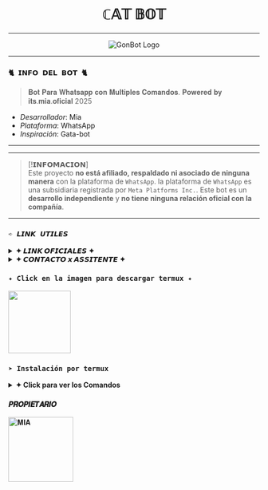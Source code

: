 <h1 align="center"> ℂ𝔸𝕋 𝔹𝕆𝕋</h1>

---

<p align="center">
  <img src="https://files.catbox.moe/cmza9t.jpg" alt="GonBot Logo">
</p>

---
### **`🐈 𝗜𝗡𝗙𝗢 𝗗𝗘𝗟 𝗕𝗢𝗧 🐈`**
> 𝐁𝐨𝐭 𝐏𝐚𝐫𝐚 𝐖𝐡𝐚𝐭𝐬𝐚𝐩𝐩 𝐜𝐨𝐧 𝐌𝐮𝐥𝐭𝐢𝐩𝐥𝐞𝐬 𝐂𝐨𝐦𝐚𝐧𝐝𝐨𝐬. 
>   𝐏𝐨𝐰𝐞𝐫𝐞𝐝 𝐛𝐲 𝐢𝐭𝐬.𝐦𝐢𝐚.𝐨𝐟𝐢𝐜𝐢𝐚𝐥 2025

*   *Desarrollador*: Mia 
*   *Plataforma*: WhatsApp
*   *Inspiración*: Gata-bot

--- 


---

> [!𝗜𝗡𝗙𝗢𝗠𝗔𝗖𝗜𝗢𝗡]\
> Este proyecto **no está afiliado, respaldado ni asociado de ninguna manera** con la plataforma de `WhatsApp`. la plataforma de `WhatsApp` es una subsidiaria registrada por `Meta Platforms Inc.`. Este bot es un **desarrollo independiente** y **no tiene ninguna relación oficial con la compañía**.

---

### **`➪ 𝙇𝙄𝙉𝙆 𝙐𝙏𝙄𝙇𝙀𝙎`**

<details>
 <summary><b> ✦ 𝙇𝙄𝙉𝙆 𝙊𝙁𝙄𝘾𝙄𝘼𝙇𝙀𝙎 ✦ </b></summary>

 * 𝘾𝙖𝙣𝙖𝙡 𝙊𝙛𝙞𝙘𝙞𝙖𝙡  [`¡𝘾𝙇𝙄𝘾𝙆 𝘼𝙌𝙐𝙄!`](https://whatsapp.com/channel/0029VbBBn9R4NViep4KwCT3Z)
* 𝙂𝙧𝙪𝙥𝙤 𝙊𝙛𝙞𝙘𝙞𝙖𝙡 [`¡𝘾𝙇𝙄𝘾𝙆 𝘼𝙌𝙐𝙄!`](https://chat.whatsapp.com/JyXYAWOtXWd0VGTOHbv8EO?mode=r_c)
* 𝘾𝙤𝙢𝙪𝙣𝙞𝙙𝙖𝙙 𝙊𝙛𝙞𝙘𝙞𝙖𝙡 [`¡𝘾𝙇𝙄𝘾𝙆 𝘼𝙌𝙐𝙄!`](https://chat.whatsapp.com/GXwZX6U6f6OIxthaE4kF37?mode=r_c)
</details>

<details>
<summary><b> ✦ 𝘾𝙊𝙉𝙏𝘼𝘾𝙏𝙊 𝙭 𝘼𝙎𝙎𝙄𝙏𝙀𝙉𝙏𝙀 ✦</b></summary>

* 𝘾𝙧𝙚𝙖𝙙𝙤𝙧/𝙣𝙤 𝙨𝙥𝙖𝙢: [`𝘼𝙌𝙐𝙄`](https:/Wa.me/18493907272)
* 𝘾𝙊𝙍𝙍𝙀𝙊: [`𝘼𝙌𝙐𝙄`](erenxz01@gmail.com)
* 𝘼𝙎𝙎𝙄𝙏𝙀𝙉𝙏𝙀: [`𝘼𝙌𝙐𝙄`](https:/Wa.me/+5493794278309)
</details>




### **`✦ Click en la imagen para descargar termux ✦`**
<a
href="https://www.mediafire.com/file/llugt4zgj7g3n3u/com.termux_1020.apk/file"><img src="https://files.cloudkuimages.guru/images/7Drs81zn.jpg" height="125px"></a> 

### **`➤ Instalación por termux`**

<details>
 <summary><b> ✦ Click para ver los Comandos </b></summary>

### **✦ Instalación manual por termux**
> Nota: Copie y pegue los comandos en termux uno por uno.
```bash
termux-setup-storage
```

```bash
apt update && apt upgrade && pkg install -y git nodejs ffmpeg imagemagick yarn
```

```bash
git clone https://github.com/miaoficial02/CatBot-MD && cd CatBot-MD
```

```bash
yarn install
```

```bash
npm install
```

```bash
npm update
```

```bash
npm start
```

> Si aparece (Y/I/N/O/D/Z) [default=N] ? use la letra "y" + "ENTER" para continuar con la instalación

</details>

### **`𝑷𝑹𝑶𝑷𝑰𝑬𝑻𝑨𝑹𝑰𝑶`**
<a
href="https://github.com/miaoficial02"><img src="https://github.com/miaoficial02.png" width="130" height="130" alt="
𝐌𝐈𝐀"/></a>

